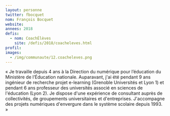 ```yaml
---
layout: personne
twitter: fbocquet
nom: François Bocquet
website:
annees: 2018
defis: 
  - nom: CoachÉlèves
    site: /defis/2018/coacheleves.html
profil: 
images:
  - /img/communaute/12.coacheleves.png
---
```


« Je travaille depuis 4 ans à la Direction du numérique
pour l’éducation du Ministère de l’Éducation nationale.  Auparavant,
j'ai été pendant 9 ans ingénieur de recherche projet e-learning
(Grenoble Universités et Lyon 1) et pendant 6 ans professeur des
universités associé en sciences de l'éducation (Lyon 2). Je dispose
d'une expérience de consultant auprès de collectivités, de groupements
universitaires et d'entreprises. J'accompagne des projets numériques
d'envergure dans le système scolaire depuis 1993. »
